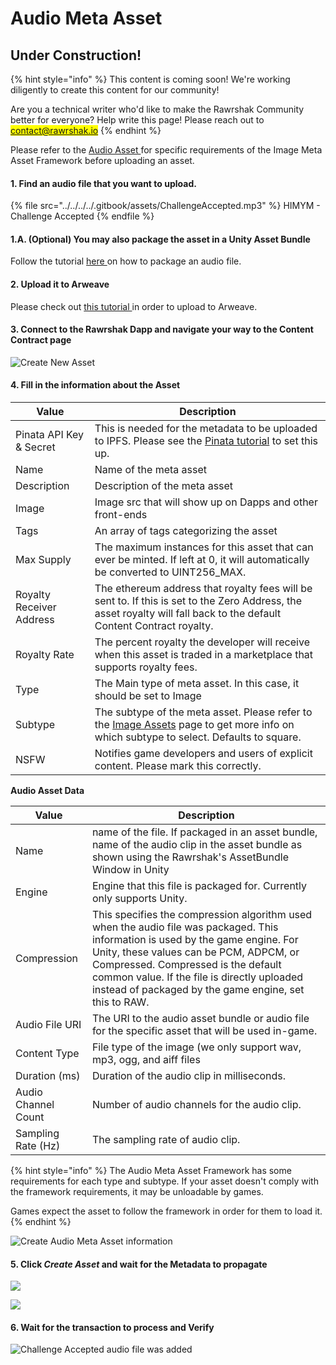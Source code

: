 # Audio Meta Asset

## Under Construction!

{% hint style="info" %}
This content is coming soon! We're working diligently to create this content for our community!

Are you a technical writer who'd like to make the Rawrshak Community better for everyone? Help write this page! Please reach out to <mark style="color:orange;">contact@rawrshak.io</mark>
{% endhint %}

Please refer to the [Audio Asset ](../../../../developers/in-game-asset-framework/asset-types/audio-assets.md)for specific requirements of the Image Meta Asset Framework before uploading an asset.&#x20;

#### 1. Find an audio file that you want to upload.

{% file src="../../../../.gitbook/assets/ChallengeAccepted.mp3" %}
HIMYM - Challenge Accepted
{% endfile %}

#### 1.A. (Optional) You may also package the asset in a Unity Asset Bundle

Follow the tutorial [here ](../../unity/packaging-an-asset/audio-asset.md)on how to package an audio file.

#### 2. Upload it to Arweave

Please check out [this tutorial ](../upload-data-to-arweave.md)in order to upload to Arweave.

#### 3. Connect to the Rawrshak Dapp and navigate your way to the Content Contract page

![Create New Asset](<../../../../.gitbook/assets/image (23).png>)

#### 4. Fill in the information about the Asset

| Value                    | Description                                                                                                                                                                                                         |
| ------------------------ | ------------------------------------------------------------------------------------------------------------------------------------------------------------------------------------------------------------------- |
| Pinata API Key & Secret  | This is needed for the metadata to be uploaded to IPFS. Please see the [Pinata tutorial](../../setup/pinata.md) to set this up.                                                                                     |
| Name                     | Name of the meta asset                                                                                                                                                                                              |
| Description              | Description of the meta asset                                                                                                                                                                                       |
| Image                    | Image src that will show up on Dapps and other front-ends                                                                                                                                                           |
| Tags                     | An array of tags categorizing the asset                                                                                                                                                                             |
| Max Supply               | The maximum instances for this asset that can ever be minted. If left at 0, it will automatically be converted to UINT256\_MAX.                                                                                     |
| Royalty Receiver Address | The ethereum address that royalty fees will be sent to. If this is set to the Zero Address, the asset royalty will fall back to the default Content Contract royalty.                                               |
| Royalty Rate             | The percent royalty the developer will receive when this asset is traded in a marketplace that supports royalty fees.                                                                                               |
| Type                     | The Main type of meta asset. In this case, it should be set to Image                                                                                                                                                |
| Subtype                  | The subtype of the meta asset. Please refer to the [Image Assets](../../../../developers/in-game-asset-framework/asset-types/image-assets.md) page to get more info on which subtype to select. Defaults to square. |
| NSFW                     | Notifies game developers and users of explicit content. Please mark this correctly.                                                                                                                                 |

**Audio Asset Data**

| Value               | Description                                                                                                                                                                                                                                                                                                              |
| ------------------- | ------------------------------------------------------------------------------------------------------------------------------------------------------------------------------------------------------------------------------------------------------------------------------------------------------------------------ |
| Name                | name of the file. If packaged in an asset bundle, name of the audio clip in the asset bundle as shown using the Rawrshak's AssetBundle Window in Unity                                                                                                                                                                   |
| Engine              | Engine that this file is packaged for. Currently only supports Unity.                                                                                                                                                                                                                                                    |
| Compression         | This specifies the compression algorithm used when the audio file was packaged. This information is used by the game engine. For Unity, these values can be PCM, ADPCM, or Compressed. Compressed is the default common value. If the file is directly uploaded instead of packaged by the game engine, set this to RAW. |
| Audio File URI      | The URI to the audio asset bundle or audio file for the specific asset that will be used in-game.                                                                                                                                                                                                                        |
| Content Type        | File type of the image (we only support wav, mp3, ogg, and aiff files                                                                                                                                                                                                                                                    |
| Duration (ms)       | Duration of the audio clip in milliseconds.                                                                                                                                                                                                                                                                              |
| Audio Channel Count | Number of audio channels for the audio clip.                                                                                                                                                                                                                                                                             |
| Sampling Rate (Hz)  | The sampling rate of audio clip.                                                                                                                                                                                                                                                                                         |

{% hint style="info" %}
The Audio Meta Asset Framework has some requirements for each type and subtype. If your asset doesn't comply with the framework requirements, it may be unloadable by games.&#x20;

Games expect the asset to follow the framework in order for them to load it.
{% endhint %}

![Create Audio Meta Asset information](<../../../../.gitbook/assets/image (40).png>)

#### 5. Click _Create Asset_ and wait for the Metadata to propagate

![](<../../../../.gitbook/assets/image (24).png>)

![](<../../../../.gitbook/assets/image (37).png>)

#### 6. Wait for the transaction to process and Verify

![Challenge Accepted audio file was added](<../../../../.gitbook/assets/image (31).png>)
